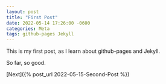```yaml
---
layout: post
title: "First Post"
date: 2022-05-14 17:26:00 -0600
categories: Meta
tags: github-pages Jekyll
---
```


This is my first post, as I learn about github-pages and Jekyll.

So far, so good.

[Next]({% post_url 2022-05-15-Second-Post %})

